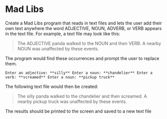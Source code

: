 # Mad Libs

Create a Mad Libs program that reads in text files and lets the user add their own
text anywhere the word ADJECTIVE, NOUN, ADVERB, or VERB appears in the
text file. For example, a text file may look like this:

> The ADJECTIVE panda walked to the NOUN and then VERB. A nearby NOUN was
> unaffected by these events.

The program would find these occurrences and prompt the user to replace them.

` Enter an adjective:
**silly**
Enter a noun:
**chandelier**
Enter a verb:
**screamed**
Enter a noun:
**pickup truck**
`

The following text file would then be created:

> The silly panda walked to the chandelier and then screamed. A nearby pickup
> truck was unaffected by these events.
> 
The results should be printed to the screen and saved to a new text file